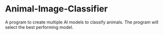 # Animal-Image-Classifier
A program to create multiple AI models to classify animals. The program will select the best performing model.

